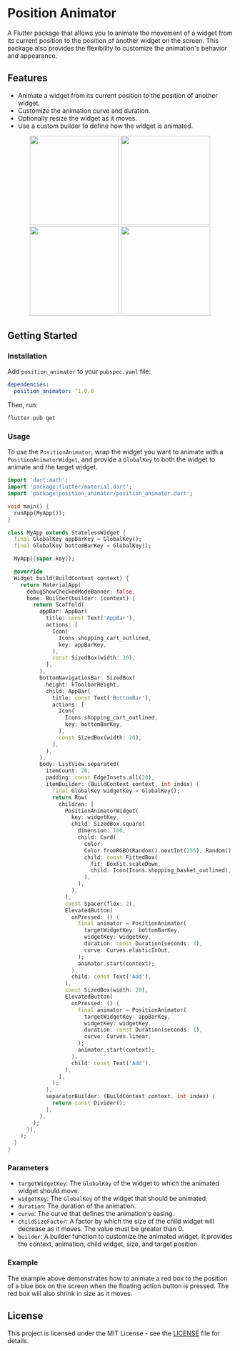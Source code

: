 
# Position Animator

A Flutter package that allows you to animate the movement of a widget from its current position to the position of another widget on the screen. This package also provides the flexibility to customize the animation's behavior and appearance.

## Features

- Animate a widget from its current position to the position of another widget.
- Customize the animation curve and duration.
- Optionally resize the widget as it moves.
- Use a custom builder to define how the widget is animated.

<p align="center">
  <img src="https://github.com/user-attachments/assets/124dbdda-0488-4727-b994-d91688ba4c99" width="200"/>
  <img src="https://github.com/user-attachments/assets/e1a36093-cc17-4ef0-8a54-2ba93cef1705" width="200"/>
  <img src="https://github.com/user-attachments/assets/743f9a71-46ad-4e61-bedc-2d5c2df26550" width="200"/>
  <img src="https://github.com/user-attachments/assets/b4634bd1-0c75-4ea5-a775-d45384fe5105" width="200"/>
</p>

## Getting Started

### Installation

Add `position_animator` to your `pubspec.yaml` file:

```yaml
dependencies:
  position_animator: ^1.0.0
```

Then, run:

```bash
flutter pub get
```

### Usage

To use the `PositionAnimator`, wrap the widget you want to animate with a `PositionAnimatorWidget`, and provide a `GlobalKey` to both the widget to animate and the target widget.

```dart
import 'dart:math';
import 'package:flutter/material.dart';
import 'package:position_animator/position_animator.dart';

void main() {
  runApp(MyApp());
}

class MyApp extends StatelessWidget {
  final GlobalKey appBarKey = GlobalKey();
  final GlobalKey bottomBarKey = GlobalKey();

  MyApp({super.key});

  @override
  Widget build(BuildContext context) {
    return MaterialApp(
      debugShowCheckedModeBanner: false,
      home: Builder(builder: (context) {
        return Scaffold(
          appBar: AppBar(
            title: const Text('AppBar'),
            actions: [
              Icon(
                Icons.shopping_cart_outlined,
                key: appBarKey,
              ),
              const SizedBox(width: 20),
            ],
          ),
          bottomNavigationBar: SizedBox(
            height: kToolbarHeight,
            child: AppBar(
              title: const Text('BottomBar'),
              actions: [
                Icon(
                  Icons.shopping_cart_outlined,
                  key: bottomBarKey,
                ),
                const SizedBox(width: 20),
              ],
            ),
          ),
          body: ListView.separated(
            itemCount: 20,
            padding: const EdgeInsets.all(20),
            itemBuilder: (BuildContext context, int index) {
              final GlobalKey widgetKey = GlobalKey();
              return Row(
                children: [
                  PositionAnimatorWidget(
                    key: widgetKey,
                    child: SizedBox.square(
                      dimension: 100,
                      child: Card(
                        color:
                        Color.fromRGBO(Random().nextInt(255), Random().nextInt(255), Random().nextInt(255), 1),
                        child: const FittedBox(
                          fit: BoxFit.scaleDown,
                          child: Icon(Icons.shopping_basket_outlined),
                        ),
                      ),
                    ),
                  ),
                  const Spacer(flex: 2),
                  ElevatedButton(
                    onPressed: () {
                      final animator = PositionAnimator(
                        targetWidgetKey: bottomBarKey,
                        widgetKey: widgetKey,
                        duration: const Duration(seconds: 3),
                        curve: Curves.elasticInOut,
                      );
                      animator.start(context);
                    },
                    child: const Text('Add'),
                  ),
                  const SizedBox(width: 20),
                  ElevatedButton(
                    onPressed: () {
                      final animator = PositionAnimator(
                        targetWidgetKey: appBarKey,
                        widgetKey: widgetKey,
                        duration: const Duration(seconds: 1),
                        curve: Curves.linear,
                      );
                      animator.start(context);
                    },
                    child: const Text('Add'),
                  ),
                ],
              );
            },
            separatorBuilder: (BuildContext context, int index) {
              return const Divider();
            },
          ),
        );
      }),
    );
  }
}
```

### Parameters

- `targetWidgetKey`: The `GlobalKey` of the widget to which the animated widget should move.
- `widgetKey`: The `GlobalKey` of the widget that should be animated.
- `duration`: The duration of the animation.
- `curve`: The curve that defines the animation's easing.
- `childSizeFactor`: A factor by which the size of the child widget will decrease as it moves. The value must be greater than 0.
- `builder`: A builder function to customize the animated widget. It provides the context, animation, child widget, size, and target position.

### Example

The example above demonstrates how to animate a red box to the position of a blue box on the screen when the floating action button is pressed. The red box will also shrink in size as it moves.

## License

This project is licensed under the MIT License - see the [LICENSE](LICENSE) file for details.
